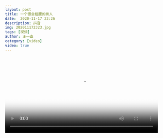 ```yaml
---
layout: post
title: 一个很会扭腰的男人
date:  2020-11-17 23:26
description: 抖音
img: 202011172323.jpg
tags: [视频]
author: 正一直
category: [video]
video: true
---
```

<video controls loop preload="auto" poster="/assets/img/202011172323.jpg" width="100%" src="https://img.xnan.top/%E5%B8%85%E5%93%A5%E8%A7%86%E9%A2%91/%E6%AD%A3%E4%B8%80%E7%9B%B4/%E4%B8%80%E4%B8%AA%E5%BE%88%E4%BC%9A%E6%89%AD%E8%85%B0%E7%9A%84%E7%94%B7%E4%BA%BA.mp4"></video>
     
